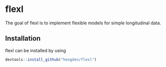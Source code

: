 
<!-- README.md is generated from README.Rmd. Please edit that file -->

# flexl

The goal of flexl is to implement flexible models for simple
longitudinal data.

## Installation

flexl can be installed by using

``` r
devtools::install_github("heogden/flexl")
```
